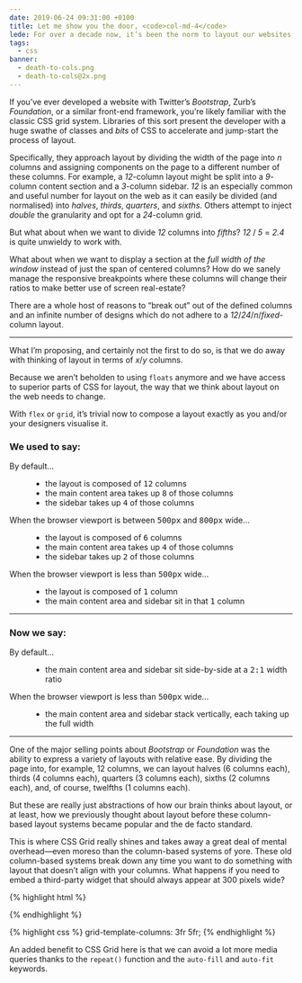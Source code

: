 ```yaml
---
date: 2019-06-24 09:31:00 +0100
title: Let me show you the door, <code>col-md-4</code>
lede: For over a decade now, it’s been the norm to layout our websites with a system in CSS that divides the page into columns and defines the size of components on the page based on the number of columns it should take up. I’m proposing we move away from using arbitrary column counts and write CSS that expresses what we actually want, shedding the limitations imposed by a column-based layout.
tags:
  - css
banner:
  - death-to-cols.png
  - death-to-cols@2x.png
---
```


If you’ve ever developed a website with Twitter’s *Bootstrap*, Zurb’s *Foundation*, or a similar front-end framework, you’re likely familiar with the classic CSS grid system. Libraries of this sort present the developer with a huge swathe of classes and *bits* of CSS to accelerate and jump-start the process of layout.

Specifically, they approach layout by dividing the width of the page into <var>n</var> columns and assigning components on the page to a different number of these columns. For example, a <var>12</var>-column layout might be split into a <var>9</var>-column content section and a <var>3</var>-column sidebar. <var>12</var> is an especially common and useful number for layout on the web as it can easily be divided (and normalised) into *halves*, *thirds*, *quarters*, and *sixths*. Others attempt to inject *double* the granularity and opt for a <var>24</var>-column grid.

But what about when we want to divide <var>12</var> columns into *fifths*? <var>12</var> / <var>5</var> = <var>2.4</var> is quite unwieldy to work with.

What about when we want to display a section at the *full width of the window* instead of just the span of centered columns? How do we sanely manage the responsive breakpoints where these columns will change their ratios to make better use of screen real-estate?

There are a whole host of reasons to <q>break out</q> out of the defined columns and an infinite number of designs which do not adhere to a <var>12</var>/<var>24</var>/<var>n</var>/*fixed*-column layout.

--------

What I’m proposing, and certainly not the first to do so, is that we do away with thinking of layout in terms of <var>x</var>/<var>y</var> columns.

Because we aren’t beholden to using `floats` anymore and we have access to superior parts of CSS for layout, the way that we think about layout on the web needs to change.

With `flex` or `grid`, it’s trivial now to compose a layout exactly as you and/or your designers visualise it.

### We used to say:

<dl>
    <dt>By default…</dt>
    <dd>
        <ul>
            <li>the layout is composed of <samp>12</samp> columns</li>
            <li>the main content area takes up <samp>8</samp> of those columns</li>
            <li>the sidebar takes up <samp>4</samp> of those columns</li>
        </ul>
    </dd>
    <dt>When the browser viewport is between <samp>500px</samp> and <samp>800px</samp> wide…</dt>
    <dd>
        <ul>
            <li>the layout is composed of <samp>6</samp> columns</li>
            <li>the main content area takes up <samp>4</samp> of those columns</li>
            <li>the sidebar takes up <samp>2</samp> of those columns</li>
        </ul>
    </dd>
    <dt>When the browser viewport is less than <samp>500px</samp> wide…</dt>
    <dd>
        <ul>
            <li>the layout is composed of <samp>1</samp> column</li>
            <li>the main content area and sidebar sit in that <samp>1</samp> column</li>
        </ul>
    </dd>
</dl>

--------

### Now we say:

<dl class="full">
    <dt>By default…</dt>
    <dd>
        <ul>
            <li>the main content area and sidebar sit side-by-side at a <samp>2:1</samp> width ratio</li>
        </ul>
    </dd>
    <dt>When the browser viewport is less than <samp>500px</samp> wide…</dt>
    <dd>
        <ul>
            <li>the main content area and sidebar stack vertically, each taking up the full width</li>
        </ul>
    </dd>
</dl>

--------

One of the major selling points about *Bootstrap* or *Foundation* was the ability to express a variety of layouts with relative ease. By dividing the page into, for example, 12 columns, we can layout halves (6 columns each), thirds (4 columns each), quarters (3 columns each), sixths (2 columns each), and, of course, twelfths (1 columns each).

But these are really just abstractions of how our brain thinks about layout, or at least, how we previously thought about layout before these column-based layout systems became popular and the de facto standard.

This is where CSS Grid really shines and takes away a great deal of mental overhead—even moreso than the column-based systems of yore. These old column-based systems break down any time you want to do something with layout that doesn’t align with your columns. What happens if you need to embed a third-party widget that should always appear at 300 pixels wide?

{% highlight html %}
<div class="row">
    <div class="col-md-3"></div>
    <div class="col-md-5"></div>
</div>
{% endhighlight %}

{% highlight css %}
grid-template-columns: 3fr 5fr;
{% endhighlight %}

An added benefit to CSS Grid here is that we can avoid a lot more media queries thanks to the `repeat()` function and the `auto-fill` and `auto-fit` keywords.
